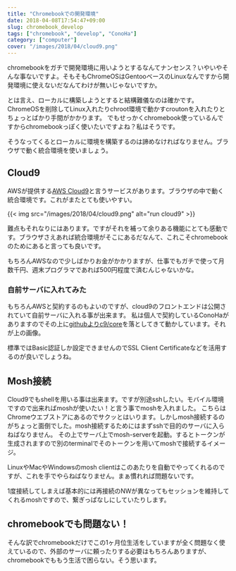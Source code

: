 ```yaml
---
title: "Chromebookでの開発環境"
date: 2018-04-08T17:54:47+09:00
slug: chromebook_develop
tags: ["chromebook", "develop", "ConoHa"]
category: ["computer"]
cover: "/images/2018/04/cloud9.png"
---
```

chromebookをガチで開発環境に用いようとするなんてナンセンス？いやいやそんな事ないですよ。そもそもChromeOSはGentooベースのLinuxなんですから開発環境に使えないだなんてわけが無いじゃないですか。


とは言え、ローカルに構築しようとすると結構難儀なのは確かです。ChromeOSを削除してLinux入れたりchroot環境で動かすcroutonを入れたりとちょっとばかり手間がかかります。
でもせっかくchromebook使っているんですからchromebookっぽく使いたいですよね？私はそうです。

そうなってくるとローカルに環境を構築するのは諦めなければなりません。ブラウザで動く統合環境を使いましょう。

## Cloud9
AWSが提供する[AWS Cloud9](https://aws.amazon.com/jp/cloud9/)と言うサービスがあります。ブラウザの中で動く統合環境です。これがまたとても使いやすい。

{{< img src="/images/2018/04/cloud9.png" alt="run cloud9" >}}

難点もそれなりにはあります。ですがそれを補って余りある機能にとても感動です。ブラウザさえあれば統合環境がそこにあるだなんて、これこそchromebookのためにあると言っても良いです。

もちろんAWSなので少しばかりお金がかかりますが、仕事でもガチで使って月数千円、週末プログラマであれば500円程度で済むんじゃないかな。

### 自前サーバに入れてみた
もちろんAWSと契約するのもよいのですが、cloud9のフロントエンドは公開されていて自前サーバに入れる事が出来ます。
私は個人で契約しているConoHaがありますのでその上に[githubよりc9/core](https://github.com/c9/core)を落としてきて動かしています。それが上の画像。

標準ではBasic認証しか設定できませんのでSSL Client Certificateなどを活用するのが良いでしょうね。

## Mosh接続
Cloud9でもshellを用いる事は出来ます。ですが別途sshしたい。モバイル環境ですので出来ればmoshが使いたい！と言う事でmoshを入れました。
こちらはChromeウエブストアにあるのでサクッとはいります。しかしmosh接続するのがちょっと面倒でした。mosh接続するためにはまずsshで目的のサーバに入らねばなりません。
その上でサーバ上でmosh-serverを起動。するとトークンが生成されますので別のterminalでそのトークンを用いてmoshで接続するイメージ。

LinuxやMacやWindowsのmosh clientはこのあたりを自動でやってくれるのですが、これを手でやらねばなりません。まぁ慣れれば問題ないです。

1度接続してしまえば基本的には再接続のNWが異なってもセッションを維持してくれるmoshですので、繋ぎっぱなしにしていたりします。

## chromebookでも問題ない！
そんな訳でchromebookだけでこの1ヶ月位生活をしていますが全く問題なく使えているので、外部のサーバに頼ったりする必要はもちろんありますが、chromebookでももう生活で困らない。そう思います。

